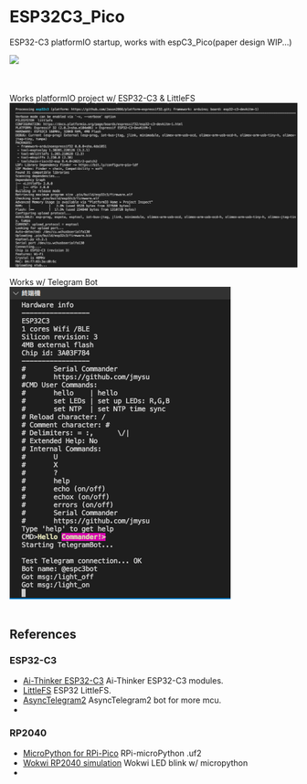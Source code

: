 # ESP32C3_Pico
 
 ESP32-C3 platformIO startup, works with espC3_Pico(paper design WIP...) <br>

<img src= "pic/C3Pico2020Spring.jpg.png" width=640>
<br>
<br>
<br>

Works platformIO project w/ ESP32-C3 & LittleFS<br>
<img src= "pic/ESP32C3.png">
<br> 

Works w/ Telegram Bot<br>
<img src= "pic/espC3cmdBot.png"><br>
<br>

## References

### ESP32-C3  
 
- [Ai-Thinker ESP32-C3](https://docs.ai-thinker.com/en/esp32c3) Ai-Thinker ESP32-C3 modules. <br>
- [LittleFS](https://github.com/lorol/LITTLEFS) ESP32 LittleFS. <br>
- [AsyncTelegram2](https://github.com/cotestatnt/AsyncTelegram2)  AsyncTelegram2 bot for more mcu. <br>
-  <br>


### RP2040  

- [MicroPython for RPi-Pico](https://micropython.org/download/rp2-pico/) RPi-microPython .uf2
- [Wokwi RP2040 simulation](https://wokwi.com/projects/300504213470839309) Wokwi LED blink w/ micropython
- <br>
